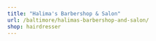 ```yaml
---
title: "Halima's Barbershop & Salon"
url: /baltimore/halimas-barbershop-and-salon/
shop: hairdresser
---
```

